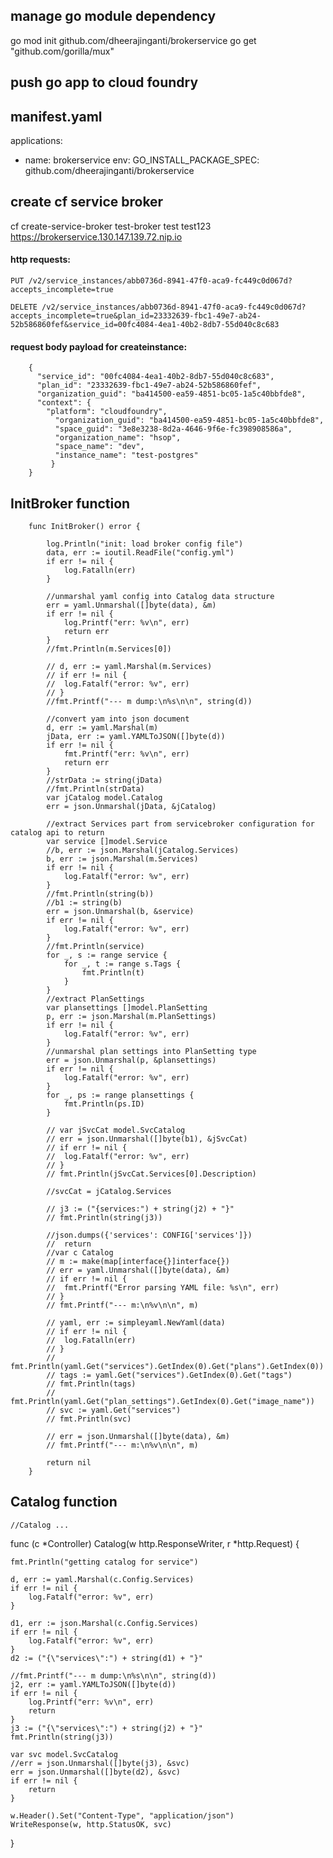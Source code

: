## manage go module dependency

go mod init github.com/dheerajinganti/brokerservice
go get "github.com/gorilla/mux"

## push go app to cloud foundry
manifest.yaml
---
applications:
- name: brokerservice
env:
    GO_INSTALL_PACKAGE_SPEC: github.com/dheerajinganti/brokerservice

## create cf service broker 
cf create-service-broker test-broker test test123 https://brokerservice.130.147.139.72.nip.io

#### http requests:

    PUT /v2/service_instances/abb0736d-8941-47f0-aca9-fc449c0d067d?accepts_incomplete=true
    
    DELETE /v2/service_instances/abb0736d-8941-47f0-aca9-fc449c0d067d?accepts_incomplete=true&plan_id=23332639-fbc1-49e7-ab24-52b586860fef&service_id=00fc4084-4ea1-40b2-8db7-55d040c8c683

#### request body payload for createinstance:

        {
          "service_id": "00fc4084-4ea1-40b2-8db7-55d040c8c683",
          "plan_id": "23332639-fbc1-49e7-ab24-52b586860fef",
          "organization_guid": "ba414500-ea59-4851-bc05-1a5c40bbfde8",
          "context": {
          	"platform": "cloudfoundry",
              "organization_guid": "ba414500-ea59-4851-bc05-1a5c40bbfde8",
              "space_guid": "3e8e3238-8d2a-4646-9f6e-fc398908586a",
              "organization_name": "hsop",
              "space_name": "dev",
              "instance_name": "test-postgres"
             }
        }


## InitBroker function

        func InitBroker() error {

            log.Println("init: load broker config file")
            data, err := ioutil.ReadFile("config.yml")
            if err != nil {
                log.Fatalln(err)
            }

            //unmarshal yaml config into Catalog data structure
            err = yaml.Unmarshal([]byte(data), &m)
            if err != nil {
                log.Printf("err: %v\n", err)
                return err
            }
            //fmt.Println(m.Services[0])

            // d, err := yaml.Marshal(m.Services)
            // if err != nil {
            // 	log.Fatalf("error: %v", err)
            // }
            //fmt.Printf("--- m dump:\n%s\n\n", string(d))

            //convert yam into json document
            d, err := yaml.Marshal(m)
            jData, err := yaml.YAMLToJSON([]byte(d))
            if err != nil {
                fmt.Printf("err: %v\n", err)
                return err
            }
            //strData := string(jData)
            //fmt.Println(strData)
            var jCatalog model.Catalog
            err = json.Unmarshal(jData, &jCatalog)

            //extract Services part from servicebroker configuration for catalog api to return
            var service []model.Service
            //b, err := json.Marshal(jCatalog.Services)
            b, err := json.Marshal(m.Services)
            if err != nil {
                log.Fatalf("error: %v", err)
            }
            //fmt.Println(string(b))
            //b1 := string(b)
            err = json.Unmarshal(b, &service)
            if err != nil {
                log.Fatalf("error: %v", err)
            }
            //fmt.Println(service)
            for _, s := range service {
                for _, t := range s.Tags {
                    fmt.Println(t)
                }
            }
            //extract PlanSettings
            var plansettings []model.PlanSetting
            p, err := json.Marshal(m.PlanSettings)
            if err != nil {
                log.Fatalf("error: %v", err)
            }
            //unmarshal plan settings into PlanSetting type
            err = json.Unmarshal(p, &plansettings)
            if err != nil {
                log.Fatalf("error: %v", err)
            }
            for _, ps := range plansettings {
                fmt.Println(ps.ID)
            }

            // var jSvcCat model.SvcCatalog
            // err = json.Unmarshal([]byte(b1), &jSvcCat)
            // if err != nil {
            // 	log.Fatalf("error: %v", err)
            // }
            // fmt.Println(jSvcCat.Services[0].Description)

            //svcCat = jCatalog.Services

            // j3 := ("{services:") + string(j2) + "}"
            // fmt.Println(string(j3))

            //json.dumps({'services': CONFIG['services']})
            //	return
            //var c Catalog
            // m := make(map[interface{}]interface{})
            // err = yaml.Unmarshal([]byte(data), &m)
            // if err != nil {
            // 	fmt.Printf("Error parsing YAML file: %s\n", err)
            // }
            // fmt.Printf("--- m:\n%v\n\n", m)

            // yaml, err := simpleyaml.NewYaml(data)
            // if err != nil {
            // 	log.Fatalln(err)
            // }
            // fmt.Println(yaml.Get("services").GetIndex(0).Get("plans").GetIndex(0))
            // tags := yaml.Get("services").GetIndex(0).Get("tags")
            // fmt.Println(tags)
            // fmt.Println(yaml.Get("plan_settings").GetIndex(0).Get("image_name"))
            // svc := yaml.Get("services")
            // fmt.Println(svc)

            // err = json.Unmarshal([]byte(data), &m)
            // fmt.Printf("--- m:\n%v\n\n", m)

            return nil
        }

## Catalog function

    //Catalog ...
func (c *Controller) Catalog(w http.ResponseWriter, r *http.Request) {

	fmt.Println("getting catalog for service")

	d, err := yaml.Marshal(c.Config.Services)
	if err != nil {
		log.Fatalf("error: %v", err)
	}

	d1, err := json.Marshal(c.Config.Services)
	if err != nil {
		log.Fatalf("error: %v", err)
	}
	d2 := ("{\"services\":") + string(d1) + "}"

	//fmt.Printf("--- m dump:\n%s\n\n", string(d))
	j2, err := yaml.YAMLToJSON([]byte(d))
	if err != nil {
		log.Printf("err: %v\n", err)
		return
	}
	j3 := ("{\"services\":") + string(j2) + "}"
	fmt.Println(string(j3))

	var svc model.SvcCatalog
	//err = json.Unmarshal([]byte(j3), &svc)
	err = json.Unmarshal([]byte(d2), &svc)
	if err != nil {
		return
	}

	w.Header().Set("Content-Type", "application/json")
	WriteResponse(w, http.StatusOK, svc)
}














